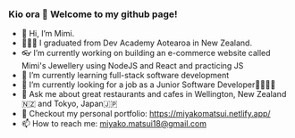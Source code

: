 ### Kio ora 🌿 Welcome to my github page!

- 👋 Hi, I’m Mimi. 
- 👩🏻‍🎓 I graduated from Dev Academy Aotearoa in New Zealand.
- 👓 I’m currently working on building an e-commerce website called Mimi's Jewellery using NodeJS and React and practicing JS
- 🌸 I’m currently learning full-stack software development
- 💼 I’m currently looking for a job as a Junior Software Developer👩🏻‍💻✨
- 💬 Ask me about great restaurants and cafes in Wellington, New Zealand🇳🇿 and Tokyo, Japan🇯🇵
- 📔 Checkout my personal portfolio: https://miyakomatsui.netlify.app/
- 📫 How to reach me: miyako.matsui18@gmail.com

